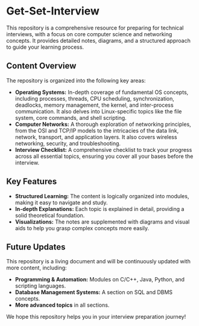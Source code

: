 # Get-Set-Interview

This repository is a comprehensive resource for preparing for technical interviews, with a focus on core computer science and networking concepts. It provides detailed notes, diagrams, and a structured approach to guide your learning process.

## Content Overview

The repository is organized into the following key areas:

*   **Operating Systems:** In-depth coverage of fundamental OS concepts, including processes, threads, CPU scheduling, synchronization, deadlocks, memory management, the kernel, and inter-process communication. It also delves into Linux-specific topics like the file system, core commands, and shell scripting.
*   **Computer Networks:** A thorough exploration of networking principles, from the OSI and TCP/IP models to the intricacies of the data link, network, transport, and application layers. It also covers wireless networking, security, and troubleshooting.
*   **Interview Checklist:** A comprehensive checklist to track your progress across all essential topics, ensuring you cover all your bases before the interview.

## Key Features

*   **Structured Learning:** The content is logically organized into modules, making it easy to navigate and study.
*   **In-depth Explanations:** Each topic is explained in detail, providing a solid theoretical foundation.
*   **Visualizations:** The notes are supplemented with diagrams and visual aids to help you grasp complex concepts more easily.

## Future Updates

This repository is a living document and will be continuously updated with more content, including:

*   **Programming & Automation:** Modules on C/C++, Java, Python, and scripting languages.
*   **Database Management Systems:** A section on SQL and DBMS concepts.
*   **More advanced topics** in all sections.

We hope this repository helps you in your interview preparation journey!